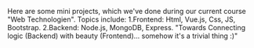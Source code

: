 Here are some mini projects, which we've done during our current course "Web Technologien". Topics include: 
1.Frontend: Html, Vue.js, Css, JS, Bootstrap.
2.Backend: Node.js, MongoDB, Express.
"Towards Connecting logic (Backend) with beauty (Frontend)... somehow it's a trivial thing :)"

